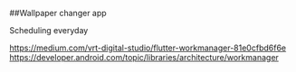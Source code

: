 ##Wallpaper changer app

Scheduling everyday

https://medium.com/vrt-digital-studio/flutter-workmanager-81e0cfbd6f6e
https://developer.android.com/topic/libraries/architecture/workmanager
